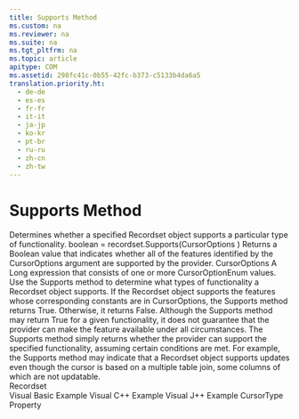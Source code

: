 ```yaml
---
title: Supports Method
ms.custom: na
ms.reviewer: na
ms.suite: na
ms.tgt_pltfrm: na
ms.topic: article
apitype: COM
ms.assetid: 298fc41c-0b55-42fc-b373-c5133b4da6a5
translation.priority.ht: 
  - de-de
  - es-es
  - fr-fr
  - it-it
  - ja-jp
  - ko-kr
  - pt-br
  - ru-ru
  - zh-cn
  - zh-tw
---
```

# Supports Method
<?xml version="1.0" encoding="utf-8"?>
<developerReferenceWithSyntaxDocument xmlns="http://ddue.schemas.microsoft.com/authoring/2003/5" xmlns:xlink="http://www.w3.org/1999/xlink" xmlns:xsi="http://www.w3.org/2001/XMLSchema-instance" xsi:schemaLocation="http://ddue.schemas.microsoft.com/authoring/2003/5 http://dduestorage.blob.core.windows.net/ddueschema/developer.xsd">
  <introduction>
    <para>Determines whether a specified <legacyLink xlink:href="ede1415f-c3df-4cc5-a05b-2576b2b84b60">Recordset</legacyLink> object supports a particular type of functionality.</para>
  </introduction>
  <syntaxSection>
    <legacySyntax>
<parameterReference>boolean</parameterReference> = <parameterReference>recordset</parameterReference><legacyBold>.Supports(</legacyBold><parameterReference>CursorOptions </parameterReference><legacyBold>)</legacyBold></legacySyntax>
  </syntaxSection>
  <returnValue>
    <content>
      <para>Returns a <languageKeyword>Boolean</languageKeyword> value that indicates whether all of the features identified by the <legacyItalic>CursorOptions</legacyItalic> argument are supported by the provider.</para>
    </content>
  </returnValue>
  <parameters>
    <content>
      <definitionTable>
        <definedTerm>
          <parameterReference>CursorOptions </parameterReference>
        </definedTerm>
        <definition>
          <para>A <languageKeyword>Long</languageKeyword> expression that consists of one or more <legacyLink xlink:href="4e10cda7-ce81-4466-94c2-844d38191cf1">CursorOptionEnum</legacyLink> values.</para>
        </definition>
      </definitionTable>
    </content>
  </parameters>
  <languageReferenceRemarks>
    <content>
      <para>Use the <unmanagedCodeEntityReference>Supports</unmanagedCodeEntityReference> method to determine what types of functionality a <unmanagedCodeEntityReference>Recordset</unmanagedCodeEntityReference> object supports. If the <unmanagedCodeEntityReference>Recordset</unmanagedCodeEntityReference> object supports the features whose corresponding constants are in <parameterReference>CursorOptions</parameterReference>, the <unmanagedCodeEntityReference>Supports</unmanagedCodeEntityReference> method returns <languageKeyword>True</languageKeyword>. Otherwise, it returns <languageKeyword>False</languageKeyword>.</para>
      <alert class="note">
        <para>Although the <unmanagedCodeEntityReference>Supports</unmanagedCodeEntityReference> method may return <languageKeyword>True</languageKeyword> for a given functionality, it does not guarantee that the provider can make the feature available under all circumstances. The <unmanagedCodeEntityReference>Supports</unmanagedCodeEntityReference> method simply returns whether the provider can support the specified functionality, assuming certain conditions are met. For example, the <unmanagedCodeEntityReference>Supports</unmanagedCodeEntityReference> method may indicate that a <unmanagedCodeEntityReference>Recordset</unmanagedCodeEntityReference> object supports updates even though the cursor is based on a multiple table join, some columns of which are not updatable.</para>
      </alert>
    </content>
  </languageReferenceRemarks>
  <section>
    <title>Applies To</title>
    <content>
      <para>
        <link xlink:href="ede1415f-c3df-4cc5-a05b-2576b2b84b60">Recordset</link>
      </para>
    </content>
  </section>
  <relatedTopics>
<link xlink:href="135aab26-ff5c-4fd9-910f-65cdead0b47e">Visual Basic Example</link>
<link xlink:href="6e174179-9d95-41b9-b72b-6cdbdca6e255">Visual C++ Example</link>
<link xlink:href="eb7a5d97-0f3c-4bd4-b66d-cd1c454c4a93">Visual J++ Example</link>
<link xlink:href="b62c66ca-58d5-430e-9257-eb38c65e48c2">CursorType Property</link>
</relatedTopics>
</developerReferenceWithSyntaxDocument>